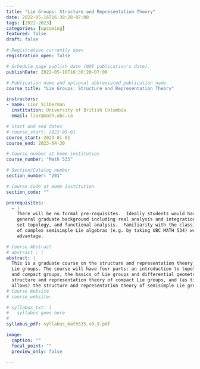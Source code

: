 ```yaml
---
title: "Lie Groups: Structure and Representation Theory"
date: 2022-05-16T16:38:28-07:00
tags: [2022-2023]
categories: [upcoming]
featured: false
draft: false

# Registration currently open
registration_open: false

# Schedule page publish date (NOT publication's date).
publishDate: 2022-05-16T16:38:28-07:00

# Publication name and optional abbreviated publication name.
course_title: "Lie Groups: Structure and Representation Theory"

instructors:
- name: Lior Silberman
  institution: University of British Columbia
  email: lior@math.ubc.ca

# Start and end dates
# course_start: 2022-09-01
course_start: 2023-01-01
course_end: 2023-04-30

# Course number at home institution
course_number: "Math 535"

# Section/Catalog number
section_number: "201"

# Course Code at Home institution
section_code: ""

prerequisites:
  - |
    There will be no formal pre-requisites.  Ideally students would have a
    general graduate background including real analysis and integration, point
    set topology, and functional analysis.  Familiarity with the classification
    of complex semisimple Lie algebras (e.g. by taking UBC MATH 534) would be an
    advantage.

# Course Abstract
# abstract : |
abstract: |
  This is a graduate course on the structure and representation theory of real
  Lie groups. The course will have four parts: an introduction to topological
  and compact groups, the basics of Lie groups and differential geometry, the
  structure and representation theory of compact Lie groups, and (as time
  allows) the structure and representation theory of semisimple Lie groups. 
# Course Website
# course_website: 

# syllabus_txt: |
#   syllabus goes here
#
syllabus_pdf: syllabus_math535.v0.9.pdf

image:
  caption: ""
  focal_point: ""
  preview_only: false

---
```


